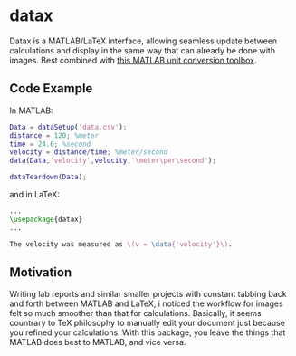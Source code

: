 # datax
Datax is a MATLAB/LaTeX interface, allowing seamless update between calculations and display in the same way that can already be done with images.
Best combined with [this MATLAB unit conversion toolbox](https://se.mathworks.com/matlabcentral/fileexchange/29621-units-conversion-toolbox).

## Code Example
In MATLAB:
```matlab
Data = dataSetup('data.csv');
distance = 120; %meter
time = 24.6; %second
velocity = distance/time; %meter/second
data(Data,'velocity',velocity,'\meter\per\second');

dataTeardown(Data);
```

and in LaTeX:
```latex
...
\usepackage{datax}
...

The velocity was measured as \(v = \data{'velocity'}\).
```

## Motivation

Writing lab reports and similar smaller projects with constant tabbing back and forth between MATLAB and LaTeX, i noticed the workflow for images felt so much smoother than that for calculations.
Basically, it seems countrary to TeX philosophy to manually edit your document just because you refined your calculations. With this package, you leave the things that MATLAB does best to MATLAB, and vice versa.
